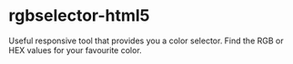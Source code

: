 # rgbselector-html5
Useful responsive tool that provides you a color selector. Find the RGB or HEX values for your favourite color.